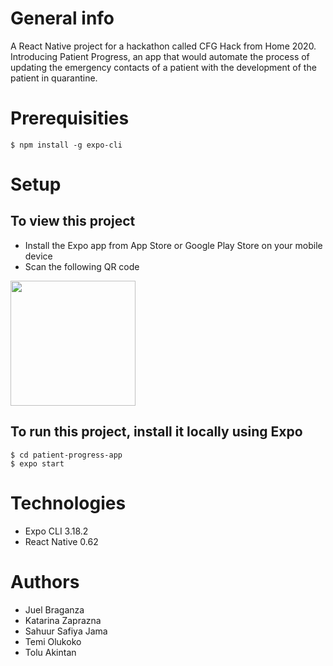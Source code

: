 # General info
A React Native project for a hackathon called CFG Hack from Home 2020. Introducing Patient Progress, an app that would automate the process of updating the emergency contacts of a patient with the development of the patient in quarantine.

# Prerequisities
```
$ npm install -g expo-cli
```

# Setup
## To view this project 
* Install the Expo app from App Store or Google Play Store on your mobile device
* Scan the following QR code
<img src="https://img.techpowerup.org/200429/screenshot-2020-04-29-at-19-19-22.png" width="200" height="200">

## To run this project, install it locally using Expo
```
$ cd patient-progress-app
$ expo start 
```

# Technologies
* Expo CLI 3.18.2
* React Native 0.62

# Authors
* Juel Braganza 
* Katarina Zaprazna 
* Sahuur Safiya Jama 
* Temi Olukoko 
* Tolu Akintan 